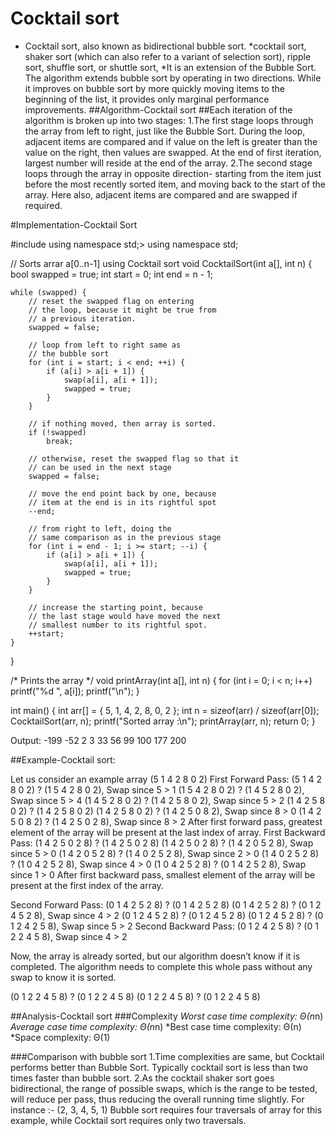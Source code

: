 # Cocktail sort
* Cocktail sort, also known as bidirectional bubble sort.
*cocktail sort, shaker sort (which can also refer to a variant of selection sort), ripple sort, shuffle sort, or shuttle sort,
*It is an extension of the Bubble Sort. The algorithm extends bubble sort by operating in two directions. While it improves on bubble sort by more quickly moving items to the beginning of the list, it provides only marginal performance improvements.
##Algorithm-Cocktail sort
##Each iteration of the algorithm is broken up into two stages: 
1.The first stage loops through the array from left to right, just like the Bubble Sort. During the loop, adjacent items are compared and if value on the left is greater than the value on the right, then values are swapped. At the end of first iteration, largest number will reside at the end of the array.
2.The second stage loops through the array in opposite direction- starting from the item just before the most recently sorted item, and moving back to the start of the array. Here also, adjacent items are compared and are swapped if required.


#Implementation-Cocktail Sort

#include <iostream>
using namespace std;>
using namespace std;

// Sorts arrar a[0..n-1] using Cocktail sort
void CocktailSort(int a[], int n)
{
	bool swapped = true;
	int start = 0;
	int end = n - 1;

	while (swapped) {
		// reset the swapped flag on entering
		// the loop, because it might be true from
		// a previous iteration.
		swapped = false;

		// loop from left to right same as
		// the bubble sort
		for (int i = start; i < end; ++i) {
			if (a[i] > a[i + 1]) {
				swap(a[i], a[i + 1]);
				swapped = true;
			}
		}

		// if nothing moved, then array is sorted.
		if (!swapped)
			break;

		// otherwise, reset the swapped flag so that it
		// can be used in the next stage
		swapped = false;

		// move the end point back by one, because
		// item at the end is in its rightful spot
		--end;

		// from right to left, doing the
		// same comparison as in the previous stage
		for (int i = end - 1; i >= start; --i) {
			if (a[i] > a[i + 1]) {
				swap(a[i], a[i + 1]);
				swapped = true;
			}
		}

		// increase the starting point, because
		// the last stage would have moved the next
		// smallest number to its rightful spot.
		++start;
	}
}

/* Prints the array */
void printArray(int a[], int n)
{
	for (int i = 0; i < n; i++)
		printf("%d ", a[i]);
	printf("\n");
}


int main()
{
	int arr[] = { 5, 1, 4, 2, 8, 0, 2 };
	int n = sizeof(arr) / sizeof(arr[0]);
	CocktailSort(arr, n);
	printf("Sorted array :\n");
	printArray(arr, n);
	return 0;
}




Output: 
-199 -52 2 3 33 56 99 100 177 200 
	
 

##Example-Cocktail sort: 

Let us consider an example array (5 1 4 2 8 0 2)
First Forward Pass: 
(5 1 4 2 8 0 2) ? (1 5 4 2 8 0 2), Swap since 5 > 1 
(1 5 4 2 8 0 2) ? (1 4 5 2 8 0 2), Swap since 5 > 4 
(1 4 5 2 8 0 2) ? (1 4 2 5 8 0 2), Swap since 5 > 2 
(1 4 2 5 8 0 2) ? (1 4 2 5 8 0 2) 
(1 4 2 5 8 0 2) ? (1 4 2 5 0 8 2), Swap since 8 > 0 
(1 4 2 5 0 8 2) ? (1 4 2 5 0 2 8), Swap since 8 > 2
After first forward pass, greatest element of the array will be present at the last index of array.
First Backward Pass: 
(1 4 2 5 0 2 8) ? (1 4 2 5 0 2 8) 
(1 4 2 5 0 2 8) ? (1 4 2 0 5 2 8), Swap since 5 > 0 
(1 4 2 0 5 2 8) ? (1 4 0 2 5 2 8), Swap since 2 > 0 
(1 4 0 2 5 2 8) ? (1 0 4 2 5 2 8), Swap since 4 > 0 
(1 0 4 2 5 2 8) ? (0 1 4 2 5 2 8), Swap since 1 > 0
After first backward pass, smallest element of the array will be present at the first index of the array.

Second Forward Pass: 
(0 1 4 2 5 2 8) ? (0 1 4 2 5 2 8) 
(0 1 4 2 5 2 8) ? (0 1 2 4 5 2 8), Swap since 4 > 2 
(0 1 2 4 5 2 8) ? (0 1 2 4 5 2 8) 
(0 1 2 4 5 2 8) ? (0 1 2 4 2 5 8), Swap since 5 > 2
Second Backward Pass: 
(0 1 2 4 2 5 8) ? (0 1 2 2 4 5 8), Swap since 4 > 2

Now, the array is already sorted, but our algorithm doesn’t know if it is completed. The algorithm needs to complete this whole pass without any swap to know it is sorted.
 
(0 1 2 2 4 5 8) ? (0 1 2 2 4 5 8) 
(0 1 2 2 4 5 8) ? (0 1 2 2 4 5 8)

##Analysis-Cocktail sort
###Complexity
*Worst case time complexity: Θ(n*n)
*Average case time complexity: Θ(n*n)
*Best case time complexity: Θ(n)
*Space complexity: Θ(1)

###Comparison with bubble sort
1.Time complexities are same, but Cocktail performs better than Bubble Sort. Typically cocktail sort is less than two times faster than bubble sort.
2.As the cocktail shaker sort goes bidirectional, the range of possible swaps, which is the range to be tested, will reduce per pass, thus reducing the overall running time slightly. For instance :- (2, 3, 4, 5, 1) Bubble sort requires four traversals of array for this example, while Cocktail sort requires only two traversals.





